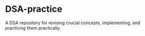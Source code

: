 # DSA-practice
A DSA repository for revising crucial concepts, implementing, and practicing them practically.
